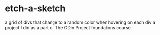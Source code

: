 # etch-a-sketch
a grid of divs that change to a random color when hovering on each div
a project I did as a part of The ODin Project foundations course.